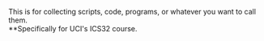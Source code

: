 This is for collecting scripts, code, programs, or whatever you want to call them. <br/>
**Specifically for UCI's ICS32 course.
